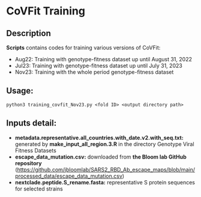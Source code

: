 # CoVFit Training
## Description
**Scripts** contains codes for training various versions of CoVFit:
- Aug22: Training with genotype-fitness dataset up until August 31, 2022
- Jul23: Training with genotype-fitness dataset up until July 31, 2023
- Nov23: Training with the whole period genotype-fitness dataset




## Usage:
```
python3 training_covfit_Nov23.py <fold ID> <output directory path>
```

## Inputs detail:
- **metadata.representative.all_countries.with_date.v2.with_seq.txt:** generated by **make_input_all_region.3.R** in the directory Genotype Viral Fitness Datasets
- **escape_data_mutation.csv:** downloaded from **the Bloom lab GitHub repository** (https://github.com/jbloomlab/SARS2_RBD_Ab_escape_maps/blob/main/processed_data/escape_data_mutation.csv)
- **nextclade.peptide.S_rename.fasta:** representative S protein sequences for selected strains


